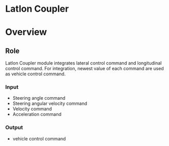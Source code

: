 Latlon Coupler
=============

# Overview

## Role

Latlon Coupler module integrates lateral control command and longitudinal control command. For integration, newest value of each command are used as vehicle control command.

### Input

- Steering angle command
- Steering angular velocity command
- Velocity command
- Acceleration command

### Output

- vehicle control command
